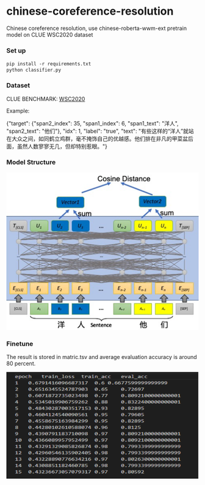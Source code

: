 # chinese-coreference-resolution
Chinese coreference resolution, use chinese-roberta-wwm-ext  pretrain model on CLUE WSC2020 dataset



### Set up

```
pip install -r requirements.txt
python classifier.py
```



### Dataset

CLUE BENCHMARK: [WSC2020](https://github.com/CLUEbenchmark/CLUEWSC2020)



Example:

{"target": {"span2_index": 35, "span1_index": 6, "span1_text": "洋人", "span2_text": "他们"}, "idx": 1, "label": "true", "text": "有些这样的“洋人”就站在大众之间，如同鹤立鸡群，毫不掩饰自己的优越感。他们排在非凡的甲菜盆后面，虽然人数寥寥无几，但却特别惹眼。"}

 



### Model Structure

![models](./picture/models.png)



### Finetune

The result is stored in matric.tsv and average evaluation accuracy is around 80 percent.

![result](./picture/result.png)
